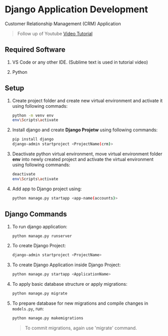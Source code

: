 # Django Application Development

Customer Relationship Management (CRM) Application

> Follow up of Youtube [Video Tutorial](https://www.youtube.com/watch?v=xv_bwpA_aEA&list=PL-51WBLyFTg2vW-_6XBoUpE7vpmoR3ztO)

## Required Software

1. VS Code or any other IDE. (Sublime text is used in tutorial video)

1. Python

## Setup

1. Create project folder and create new virtual environment and activate it using following commads:

   ```bash
   python -m venv env
   env\Scripts\activate
   ```

1. Install django and create **Django Projetw** using following commands:

   ```bash
   pip install django
   django-admin startproject <ProjectName(crm)>
   ```

1. Deactivate python virtual environment, move virtual environment folder **env** into newly created project and activate the virtual environment using following commands:

   ```bash
   deactivate
   env\Scripts\activate
   ```

1. Add app to Django project using:

   ```bash
   python manage.py startapp <app-name(accounts)>
   ```

## Django Commands

1. To run django application:

   ```bash
   python manage.py runserver
   ```

1. To create Django Project:

   ```bash
   django-admin startproject <ProjectName>
   ```

1. To create Django Application inside Django Project:

   ```bash
   python manage.py startapp <ApplicationName>
   ```

1. To apply basic database structure or apply migrations:

   ```bash
   python manage.py migrate
   ```

1. To prepare database for new migrations and compile changes in `models.py`, run:

   ```bash
   python manage.py makemigrations
   ```

   > To commit migrations, again use 'migrate' command.
